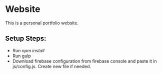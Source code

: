 # Website
This is a personal portfolio website.

## Setup Steps:
  - Run *npm install*
  - Run gulp
  - Download firebase configuration from firebase console and paste it in js/config.js. Create new file if needed.
